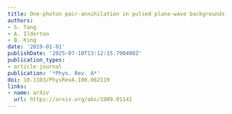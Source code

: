 ```yaml
---
title: One-photon pair-annihilation in pulsed plane-wave backgrounds
authors:
- S. Tang
- A. Ilderton
- B. King
date: '2019-01-01'
publishDate: '2025-07-10T13:12:15.790490Z'
publication_types:
- article-journal
publication: '*Phys. Rev. A*'
doi: 10.1103/PhysRevA.100.062119
links:
- name: arXiv
  url: https://arxiv.org/abs/1909.01141
---
```

